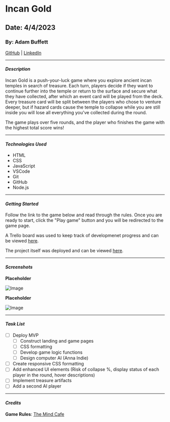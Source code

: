 # Incan Gold

## Date: 4/4/2023

### By: Adam Buffett

[GitHub](https://github.com/Fizreal) | [LinkedIn](https://www.linkedin.com/in/adam-buffett/)

---

#### **_Description_**

Incan Gold is a push-your-luck game where you explore ancient incan temples in search of treasure. Each turn, players decide if they want to continue further into the temple or return to the surface and secure what they have collected, after which an event card will be played from the deck. Every treasure card will be split between the players who chose to venture deeper, but if hazard cards cause the temple to collapse while you are still inside you will lose all everything you've collected during the round.

The game plays over five rounds, and the player who finishes the game with the highest total score wins!

---

#### **_Technologies Used_**

- HTML
- CSS
- JavaScript
- VSCode
- Git
- GitHub
- Node.js

---

#### **_Getting Started_**

Follow the link to the game below and read through the rules. Once you are ready to start, click the "Play game" button and you will be redirected to the game page.

A Trello board was used to keep track of developmenet progress and can be viewed [here]().

The project itself was deployed and can be viewed [here]().

---

#### **_Screenshots_**

**Placeholder**

![Image](https://external-content.duckduckgo.com/iu/?u=https%3A%2F%2Ftse3.mm.bing.net%2Fth%3Fid%3DOIP.ZMbOr-t19l3uo7ijGciVEwHaEK%26pid%3DApi&f=1&ipt=d3cde5897deccfb4fb3a550df7b0aceb2ea5c5ae49e082a2679a70bc5ff220f8&ipo=images)

**Placeholder**

![Image](https://external-content.duckduckgo.com/iu/?u=https%3A%2F%2Ftse4.mm.bing.net%2Fth%3Fid%3DOIP.bK1F9_b0YQqG3VI88TYJJgHaFj%26pid%3DApi&f=1&ipt=10bf5914157409259f95c1619851ff5d81a657103aafb2b74d15fc3ad48de76b&ipo=images)

---

#### **_Task List_**

- [ ] Deploy MVP
  - [ ] Construct landing and game pages
  - [ ] CSS formatting
  - [ ] Develop game logic functions
  - [ ] Design computer AI (Anna Indie)
- [ ] Create responsive CSS formatting
- [ ] Add enhanced UI elements (Risk of collapse %, display status of each player in the round, hover descriptions)
- [ ] Implement treasure artifacts
- [ ] Add a second AI player

---

#### **_Credits_**

**Game Rules**: [The Mind Cafe](https://themindcafe.com.sg/wp-content/uploads/2018/02/Incan-Gold.pdf)
